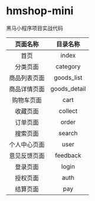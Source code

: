 # hmshop-mini
黑马小程序项目实战代码

| 页面名称 | 目录名称 |
|:------: |:-----:|
| ⾸⻚ | index
| 分类⻚⾯ | category |
| 商品列表⻚⾯ | goods_list |
| 商品详情⻚⾯ | goods_detail |
| 购物⻋⻚⾯ | cart |
| 收藏⻚⾯ | collect |
| 订单⻚⾯ | order |
| 搜索⻚⾯ | search |
| 个⼈中⼼⻚⾯ | user |
| 意⻅反馈⻚⾯ | feedback |
| 登录⻚⾯ | login |
| 授权⻚⾯ | auth |
| 结算⻚⾯ | pay |
